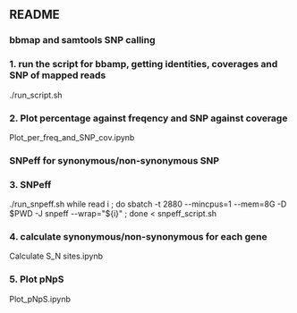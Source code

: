 ## README

### bbmap and samtools SNP calling
### 1. run the script for bbamp, getting identities, coverages and SNP of mapped reads
./run_script.sh

### 2. Plot percentage against freqency and SNP against coverage
Plot_per_freq_and_SNP_cov.ipynb

### SNPeff for synonymous/non-synonymous SNP 
### 3. SNPeff
./run_snpeff.sh
while read i ; do sbatch -t 2880 --mincpus=1 --mem=8G -D $PWD -J snpeff --wrap="${i}" ; done < snpeff_script.sh

### 4. calculate synonymous/non-synonymous for each gene
Calculate S_N sites.ipynb

### 5. Plot pNpS 
Plot_pNpS.ipynb

